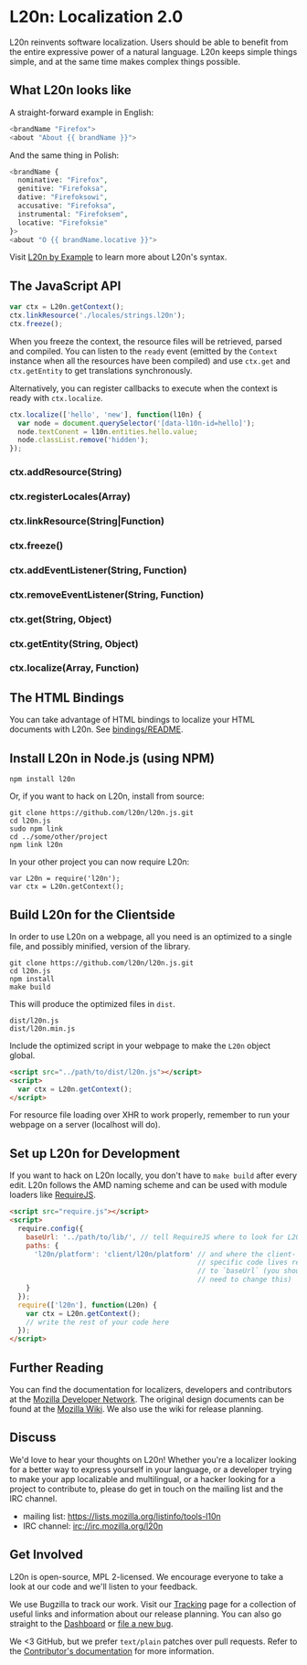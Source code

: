 L20n: Localization 2.0
======================

L20n reinvents software localization. Users should be able to benefit from the 
entire expressive power of a natural language.  L20n keeps simple things 
simple, and at the same time makes complex things possible.


What L20n looks like
--------------------

A straight-forward example in English:

```php
<brandName "Firefox">
<about "About {{ brandName }}">
```

And the same thing in Polish:

```php
<brandName {
  nominative: "Firefox",
  genitive: "Firefoksa",
  dative: "Firefoksowi",
  accusative: "Firefoksa",
  instrumental: "Firefoksem",
  locative: "Firefoksie"
}>
<about "O {{ brandName.locative }}">
```

Visit [L20n by Example](http://l20n.org/learn) to learn more about L20n's 
syntax.


The JavaScript API
------------------

```javascript
var ctx = L20n.getContext();
ctx.linkResource('./locales/strings.l20n');
ctx.freeze();
```

When you freeze the context, the resource files will be retrieved, parsed and 
compiled.  You can listen to the `ready` event (emitted by the `Context` 
instance when all the resources have been compiled) and use `ctx.get` and 
`ctx.getEntity` to get translations synchronously.

Alternatively, you can register callbacks to execute when the context is ready 
with `ctx.localize`.

```javascript
ctx.localize(['hello', 'new'], function(l10n) {
  var node = document.querySelector('[data-l10n-id=hello]');
  node.textConent = l10n.entities.hello.value;
  node.classList.remove('hidden');
});
```

### ctx.addResource(String)
### ctx.registerLocales(Array<String>)
### ctx.linkResource(String|Function)
### ctx.freeze()
### ctx.addEventListener(String, Function)
### ctx.removeEventListener(String, Function)
### ctx.get(String, Object)
### ctx.getEntity(String, Object)
### ctx.localize(Array, Function)


The HTML Bindings
-----------------

You can take advantage of HTML bindings to localize your HTML documents with 
L20n.  See [bindings/README][].

[bindings/README]: https://github.com/l20n/l20n.js/blob/master/bindings/README.md


Install L20n in Node.js (using NPM)
-----------------------------------

    npm install l20n

Or, if you want to hack on L20n, install from source:

    git clone https://github.com/l20n/l20n.js.git
    cd l20n.js
    sudo npm link
    cd ../some/other/project
    npm link l20n

In your other project you can now require L20n:

    var L20n = require('l20n');
    var ctx = L20n.getContext();


Build L20n for the Clientside
-----------------------------

In order to use L20n on a webpage, all you need is an optimized to a single 
file, and possibly minified, version of the library.

    git clone https://github.com/l20n/l20n.js.git
    cd l20n.js
    npm install
    make build

This will produce the optimized files in `dist`.

    dist/l20n.js
    dist/l20n.min.js

Include the optimized script in your webpage to make the `L20n` object global.

```html
<script src="../path/to/dist/l20n.js"></script>
<script>
  var ctx = L20n.getContext();
</script>
```

For resource file loading over XHR to work properly, remember to run your 
webpage on a server (localhost will do).


Set up L20n for Development
---------------------------

If you want to hack on L20n locally, you don't have to `make build` after every 
edit.  L20n follows the AMD naming scheme and can be used with module loaders 
like [RequireJS][].

[RequireJS]: http://requirejs.org/

```html
<script src="require.js"></script>
<script>
  require.config({ 
    baseUrl: '../path/to/lib/', // tell RequireJS where to look for L20n
    paths: {
      'l20n/platform': 'client/l20n/platform' // and where the client-
                                              // specific code lives relative
                                              // to `baseUrl` (you shouldn't
                                              // need to change this)
    }
  });
  require(['l20n'], function(L20n) {
    var ctx = L20n.getContext();
    // write the rest of your code here
  });
</script> 
```


Further Reading
---------------
You can find the documentation for localizers, developers and contributors at 
the [Mozilla Developer Network][].  The original design documents can be found 
at the [Mozilla Wiki][].  We also use the wiki for release planning.

[Mozilla Developer Network]: https://developer.mozilla.org/en-US/docs/L20n
[Mozilla Wiki]: https://wiki.mozilla.org/L20n


Discuss
-------
We'd love to hear your thoughts on L20n!  Whether you're a localizer looking 
for a better way to express yourself in your language, or a developer trying to 
make your app localizable and multilingual, or a hacker looking for a project 
to contribute to, please do get in touch on the mailing list and the IRC 
channel.

 - mailing list: https://lists.mozilla.org/listinfo/tools-l10n
 - IRC channel: [irc://irc.mozilla.org/l20n](irc://irc.mozilla.org/l20n)


Get Involved
------------
L20n is open-source, MPL 2-licensed.  We encourage everyone to take a look at 
our code and we'll listen to your feedback.

We use Bugzilla to track our work. Visit our [Tracking] page for a collection 
of useful links and information about our release planning.  You can also go 
straight to the [Dashboard][] or [file a new bug][].

We <3 GitHub, but we prefer `text/plain` patches over pull requests.  Refer to 
the [Contributor's documentation][]  for more information.

[Tracking]: https://wiki.mozilla.org/L20n/Tracking 
[Dashboard]: https://bugzilla.mozilla.org/page.cgi?id=productdashboard.html&product=L20n&bug_status=open&tab=summary
[file a new bug]: https://bugzilla.mozilla.org/enter_bug.cgi?product=L20n
[Contributor's documentation]: https://developer.mozilla.org/en-US/docs/L20n/Contribute
